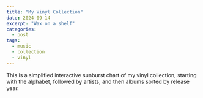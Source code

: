 ```yaml
---
title: "My Vinyl Collection"
date: 2024-09-14
excerpt: "Wax on a shelf"
categories:
  - post
tags:
  - music
  - collection
  - vinyl
---
```


This is a simplified interactive sunburst chart of my vinyl collection, starting with the alphabet, followed by artists, and then albums sorted by release year.

<div id="chart" style="max-width: 960px; height: 960px; margin: auto;"></div>

<style>
  svg text {
    fill: black;  /* Ensure text color is black for visibility */
    font-size: 12px;  /* Adjust the font size for readability */
  }
</style>

<script src="https://d3js.org/d3.v6.min.js"></script>

<script>
    const width = 932;
    const radius = width / 6;

    const arc = d3.arc()
        .startAngle(d => d.x0)
        .endAngle(d => d.x1)
        .padAngle(d => Math.min((d.x1 - d.x0) / 2, 0.005))
        .padRadius(radius * 1.5)
        .innerRadius(d => d.y0 * radius)
        .outerRadius(d => Math.max(d.y0 * radius, d.y1 * radius - 1));

    const partition = data => {
        const root = d3.hierarchy(data)
            .sum(d => d.children ? 0 : 1)
            .sort((a, b) => b.value - a.value);
        return d3.partition()
            .size([2 * Math.PI, root.height + 1])
            (root);
    };

    function arcVisible(d) {
        return d.y1 <= 3 && d.y0 >= 1 && d.x1 > d.x0;
    }

    d3.json("https://asaekengren.github.io/assets/discogs_d3_hierarchy.json").then(data => {
        const root = partition(data);
        root.each(d => d.current = d);

        const svg = d3.select("#chart")
            .append("svg")
            .attr("viewBox", [0, 0, width, width])
            .style("font", "10px sans-serif");

        const g = svg.append("g")
            .attr("transform", `translate(${width / 2},${width / 2})`);

        const path = g.append("g")
            .selectAll("path")
            .data(root.descendants().slice(1))
            .join("path")
            .attr("fill", d => { while (d.depth > 1) d = d.parent; return d3.interpolateRainbow(d.x0); })
            .attr("fill-opacity", d => arcVisible(d.current) ? (d.children ? 0.6 : 0.4) : 0)
            .attr("d", d => arc(d.current));

        const labels = g.append("g")
            .selectAll("text")
            .data(root.descendants())
            .join("text")
            .attr("transform", d => `translate(${arc.centroid(d)})`)
            .attr("text-anchor", "middle")
            .attr("display", d => d.depth > 3 ? "none" : null)  // Only show text for visible levels
            .text(d => d.data.name);

    });
</script>
